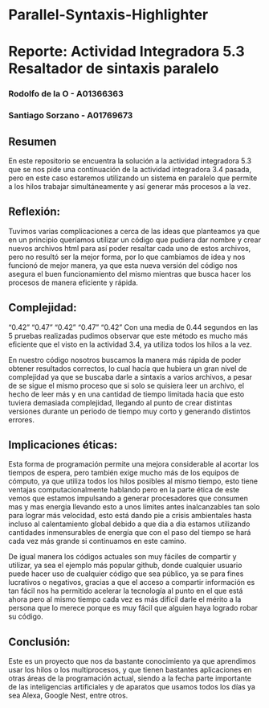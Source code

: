 # Parallel-Syntaxis-Highlighter

# Reporte: Actividad Integradora 5.3 Resaltador de sintaxis paralelo 

### Rodolfo de la O - A01366363

### Santiago Sorzano - A01769673

## Resumen
En este repositorio se encuentra la solución a la actividad integradora 5.3 que se nos pide una continuación de la actividad integradora 3.4 pasada, pero en este caso estaremos utilizando un sistema en paralelo que permite a los hilos trabajar simultáneamente y así generar más procesos a la vez.

## Reflexión:
Tuvimos varias complicaciones a cerca de las ideas que planteamos ya que en un principio queríamos utilizar un código que pudiera dar nombre y crear nuevos archivos html para así poder resaltar cada uno de estos archivos, pero no resultó ser la mejor forma, por lo que cambiamos de idea y nos funcionó de mejor manera, ya que esta nueva versión del código nos asegura el buen funcionamiento del mismo mientras que busca hacer los procesos de manera eficiente y rápida.

## Complejidad:
“0.42” “0.47” “0.42” “0.47” “0.42” Con una media de 0.44 segundos en las 5 pruebas realizadas pudimos observar que este método es mucho más eficiente que el visto en la actividad 3.4, ya utiliza todos los hilos a la vez. 

En nuestro código nosotros buscamos la manera más rápida de poder obtener resultados correctos, lo cual hacía que hubiera un gran nivel de complejidad ya que se buscaba darle a sintaxis a varios archivos, a pesar de se sigue el mismo proceso que si solo se quisiera leer un archivo, el hecho de leer más y en una cantidad de tiempo limitada hacia que esto tuviera demasiada complejidad, llegando al punto de crear distintas versiones durante un periodo de tiempo muy corto y generando distintos errores.

## Implicaciones éticas:
Esta forma de programación permite una mejora considerable al acortar los tiempos de espera, pero también exige mucho más de los equipos de cómputo, ya que utiliza todos los hilos posibles al mismo tiempo, esto tiene ventajas computacionalmente hablando pero en la parte ética de este vemos que estamos impulsando a generar procesadores que consumen mas y mas energia llevando esto a unos límites antes inalcanzables tan solo para lograr más velocidad, esto está dando pie a crisis ambientales hasta incluso al calentamiento global debido a que dia a dia estamos utilizando cantidades inmensurables de energía que con el paso del tiempo se hará cada vez más grande si continuamos en este camino.

De igual manera los códigos actuales son muy fáciles de compartir y utilizar, ya sea el ejemplo más popular github, donde cualquier usuario puede hacer uso de cualquier código que sea público, ya se para fines lucrativos o negativos, gracias a que el acceso a compartir información es tan fácil nos ha permitido acelerar la tecnología al punto en el que está ahora pero al mismo tiempo cada vez es más difícil darle el mérito a la persona que lo merece porque es muy fácil que alguien haya logrado robar su código.

## Conclusión:
Este es un proyecto que nos da bastante conocimiento ya que aprendimos usar los hilos o los multiprocesos, y que tienen bastantes aplicaciones en otras áreas de la programación actual, siendo a la fecha parte importante de las inteligencias artificiales y de aparatos que usamos todos los días ya sea Alexa, Google Nest, entre otros.